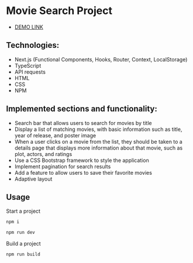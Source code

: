 # Movie Search Project
- [DEMO LINK](https://omdb-movie-nu.vercel.app)

## Technologies:
- Next.js (Functional Components, Hooks, Router, Context, LocalStorage)
- TypeScript
- API requests
- HTML
- CSS
- NPM

## Implemented sections and functionality:
- Search bar that allows users to search for movies by title
- Display a list of matching movies, with basic information such as title, year of release, and poster image
- When a user clicks on a movie from the list, they should be taken to a details page that displays more information about that movie, such as plot, actors, and ratings
- Use a CSS Bootstrap framework to style the application
- Implement pagination for search results
- Add a feature to allow users to save their favorite movies
- Adaptive layout

## Usage

Start a project
```python
npm i

npm run dev
```

Build a project
```python
npm run build
```
